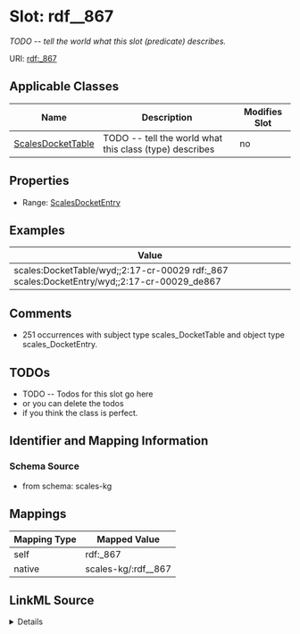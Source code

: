 

# Slot: rdf__867


_TODO -- tell the world what this slot (predicate) describes._





URI: [rdf:_867](http://www.w3.org/1999/02/22-rdf-syntax-ns#_867)



<!-- no inheritance hierarchy -->





## Applicable Classes

| Name | Description | Modifies Slot |
| --- | --- | --- |
| [ScalesDocketTable](../classes/ScalesDocketTable.md) | TODO -- tell the world what this class (type) describes |  no  |







## Properties

* Range: [ScalesDocketEntry](../classes/ScalesDocketEntry.md)






## Examples

| Value |
| --- |
| scales:DocketTable/wyd;;2:17-cr-00029 rdf:_867 scales:DocketEntry/wyd;;2:17-cr-00029_de867 |

## Comments

* 251 occurrences with subject type scales_DocketTable and object type scales_DocketEntry.

## TODOs

* TODO -- Todos for this slot go here
* or you can delete the todos
* if you think the class is perfect.

## Identifier and Mapping Information







### Schema Source


* from schema: scales-kg




## Mappings

| Mapping Type | Mapped Value |
| ---  | ---  |
| self | rdf:_867 |
| native | scales-kg/:rdf__867 |




## LinkML Source

<details>
```yaml
name: rdf__867
description: TODO -- tell the world what this slot (predicate) describes.
todos:
- TODO -- Todos for this slot go here
- or you can delete the todos
- if you think the class is perfect.
comments:
- 251 occurrences with subject type scales_DocketTable and object type scales_DocketEntry.
examples:
- value: scales:DocketTable/wyd;;2:17-cr-00029 rdf:_867 scales:DocketEntry/wyd;;2:17-cr-00029_de867
from_schema: scales-kg
rank: 1000
slot_uri: rdf:_867
alias: rdf__867
domain_of:
- scales_DocketTable
range: scales_DocketEntry

```
</details>